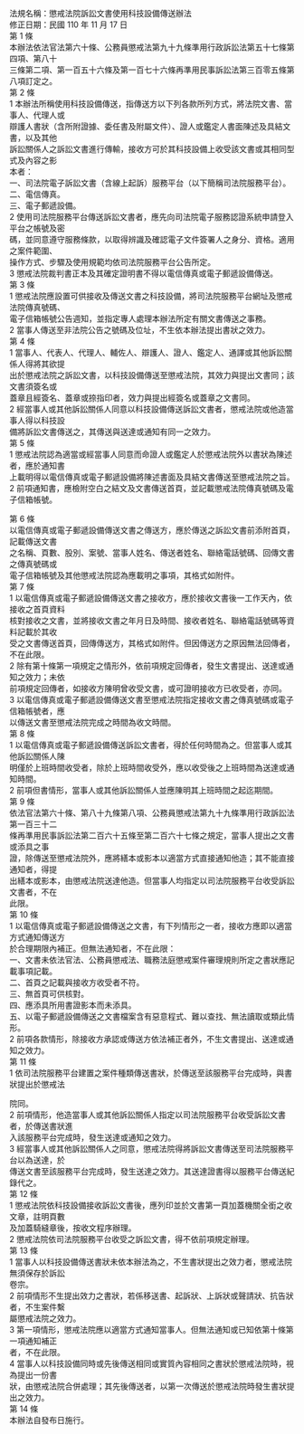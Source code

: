 法規名稱：懲戒法院訴訟文書使用科技設備傳送辦法  
修正日期：民國 110 年 11 月 17 日  
第 1 條  
本辦法依法官法第六十條、公務員懲戒法第九十九條準用行政訴訟法第五十七條第四項、第八十  
三條第二項、第一百五十六條及第一百七十六條再準用民事訴訟法第三百零五條第八項訂定之。  
第 2 條  
1 本辦法所稱使用科技設備傳送，指傳送方以下列各款所列方式，將法院文書、當事人、代理人或  
辯護人書狀（含所附證據、委任書及附屬文件）、證人或鑑定人書面陳述及具結文書，以及其他  
訴訟關係人之訴訟文書進行傳輸，接收方可於其科技設備上收受該文書或其相同型式及內容之影  
本者：  
一、司法院電子訴訟文書（含線上起訴）服務平台（以下簡稱司法院服務平台）。  
二、電信傳真。  
三、電子郵遞設備。  
2 使用司法院服務平台傳送訴訟文書者，應先向司法院電子服務認證系統申請登入平台之帳號及密  
碼，並同意遵守服務條款，以取得辨識及確認電子文件簽署人之身分、資格。適用之案件範圍、  
操作方式、步驟及使用規範均依司法院服務平台公告所定。  
3 懲戒法院裁判書正本及其確定證明書不得以電信傳真或電子郵遞設備傳送。  
第 3 條  
1 懲戒法院應設置可供接收及傳送文書之科技設備，將司法院服務平台網址及懲戒法院傳真號碼、  
電子信箱帳號公告週知，並指定專人處理本辦法所定有關文書傳送之事務。  
2 當事人傳送至非法院公告之號碼及位址，不生依本辦法提出書狀之效力。  
第 4 條  
1 當事人、代表人、代理人、輔佐人、辯護人、證人、鑑定人、通譯或其他訴訟關係人得將其欲提  
出於懲戒法院之訴訟文書，以科技設備傳送至懲戒法院，其效力與提出文書同；該文書須簽名或  
蓋章且經簽名、蓋章或捺指印者，效力與提出經簽名或蓋章之文書同。  
2 經當事人或其他訴訟關係人同意以科技設備傳送訴訟文書者，懲戒法院或他造當事人得以科技設  
備將訴訟文書傳送之，其傳送與送達或通知有同一之效力。  
第 5 條  
1 懲戒法院認為適當或經當事人同意而命證人或鑑定人於懲戒法院外以書狀為陳述者，應於通知書  
上載明得以電信傳真或電子郵遞設備將陳述書面及具結文書傳送至懲戒法院之旨。  
2 前項通知書，應檢附空白之結文及文書傳送首頁，並記載懲戒法院傳真號碼及電子信箱帳號。  


第 6 條  
以電信傳真或電子郵遞設備傳送文書之傳送方，應於傳送之訴訟文書前添附首頁，記載傳送文書  
之名稱、頁數、股別、案號、當事人姓名、傳送者姓名、聯絡電話號碼、回傳文書之傳真號碼或  
電子信箱帳號及其他懲戒法院認為應載明之事項，其格式如附件。  
第 7 條  
1 以電信傳真或電子郵遞設備傳送文書之接收方，應於接收文書後一工作天內，依接收之首頁資料  
核對接收之文書，並將接收文書之年月日及時間、接收者姓名、聯絡電話號碼等資料記載於其收  
受之文書傳送首頁，回傳傳送方，其格式如附件。但因傳送方之原因無法回傳者，不在此限。  
2 除有第十條第一項規定之情形外，依前項規定回傳者，發生文書提出、送達或通知之效力；未依  
前項規定回傳者，如接收方陳明曾收受文書，或可證明接收方已收受者，亦同。  
3 以電信傳真或電子郵遞設備傳送文書至懲戒法院指定接收文書之傳真號碼或電子信箱帳號者，應  
以傳送文書至懲戒法院完成之時間為收文時間。  
第 8 條  
1 以電信傳真或電子郵遞設備傳送訴訟文書者，得於任何時間為之。但當事人或其他訴訟關係人陳  
明僅於上班時間收受者，除於上班時間收受外，應以收受後之上班時間為送達或通知時間。  
2 前項但書情形，當事人或其他訴訟關係人並應陳明其上班時間之起迄期間。  
第 9 條  
依法官法第六十條、第八十九條第八項、公務員懲戒法第九十九條準用行政訴訟法第一百三十二  
條再準用民事訴訟法第二百六十五條至第二百六十七條之規定，當事人提出之文書或添具之事  
證，除傳送至懲戒法院外，應將繕本或影本以適當方式直接通知他造；其不能直接通知者，得提  
出繕本或影本，由懲戒法院送達他造。但當事人均指定以司法院服務平台收受訴訟文書者，不在  
此限。  
第 10 條  
1 以電信傳真或電子郵遞設備傳送之文書，有下列情形之一者，接收方應即以適當方式通知傳送方  
於合理期限內補正。但無法通知者，不在此限：  
一、文書未依法官法、公務員懲戒法、職務法庭懲戒案件審理規則所定之書狀應記載事項記載。  
二、首頁之記載與接收方收受者不符。  
三、無首頁可供核對。  
四、應添具所用書證影本而未添具。  
五、以電子郵遞設備傳送之文書檔案含有惡意程式、難以查找、無法讀取或類此情形。  
2 前項各款情形，除接收方承認或傳送方依法補正者外，不生文書提出、送達或通知之效力。  
第 11 條  
1 依司法院服務平台建置之案件種類傳送書狀，於傳送至該服務平台完成時，與書狀提出於懲戒法  


院同。  
2 前項情形，他造當事人或其他訴訟關係人指定以司法院服務平台收受訴訟文書者，於傳送書狀進  
入該服務平台完成時，發生送達或通知之效力。  
3 經當事人或其他訴訟關係人之同意，懲戒法院得將訴訟文書傳送至司法院服務平台以為送達，於  
傳送文書至該服務平台完成時，發生送達之效力。其送達證書得以服務平台傳送紀錄代之。  
第 12 條  
1 懲戒法院依科技設備接收訴訟文書後，應列印並於文書第一頁加蓋機關全銜之收文章，註明頁數  
及加蓋騎縫章後，按收文程序辦理。  
2 懲戒法院依司法院服務平台收受之訴訟文書，得不依前項規定辦理。  
第 13 條  
1 當事人以科技設備傳送書狀未依本辦法為之，不生書狀提出之效力者，懲戒法院無須保存於訴訟  
卷宗。  
2 前項情形不生提出效力之書狀，若係移送書、起訴狀、上訴狀或聲請狀、抗告狀者，不生案件繫  
屬懲戒法院之效力。  
3 第一項情形，懲戒法院應以適當方式通知當事人。但無法通知或已知依第十條第一項通知補正  
者，不在此限。  
4 當事人以科技設備同時或先後傳送相同或實質內容相同之書狀於懲戒法院時，視為提出一份書  
狀，由懲戒法院合併處理；其先後傳送者，以第一次傳送於懲戒法院時發生書狀提出之效力。  
第 14 條  
本辦法自發布日施行。  


